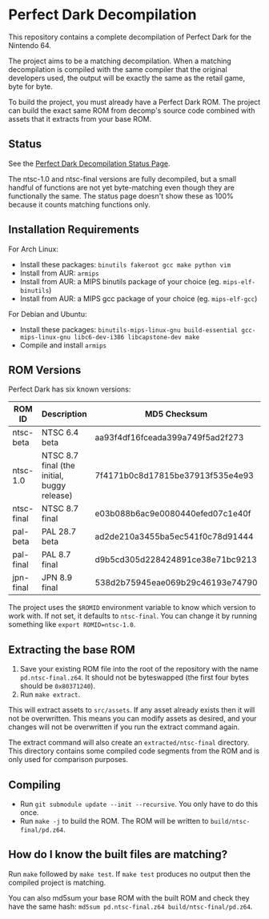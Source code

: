 # Perfect Dark Decompilation

This repository contains a complete decompilation of Perfect Dark for the Nintendo 64.

The project aims to be a matching decompilation. When a matching decompilation is compiled with the same compiler that the original developers used, the output will be exactly the same as the retail game, byte for byte.

To build the project, you must already have a Perfect Dark ROM. The project can build the exact same ROM from decomp's source code combined with assets that it extracts from your base ROM.

## Status

See the [Perfect Dark Decompilation Status Page](https://ryandwyer.gitlab.io/pdstatus/).

The ntsc-1.0 and ntsc-final versions are fully decompiled, but a small handful of functions are not yet byte-matching even though they are functionally the same. The status page doesn't show these as 100% because it counts matching functions only.

## Installation Requirements

For Arch Linux:

* Install these packages: `binutils fakeroot gcc make python vim`
* Install from AUR: `armips`
* Install from AUR: a MIPS binutils package of your choice (eg. `mips-elf-binutils`)
* Install from AUR: a MIPS gcc package of your choice (eg. `mips-elf-gcc`)

For Debian and Ubuntu:

* Install these packages: `binutils-mips-linux-gnu build-essential gcc-mips-linux-gnu libc6-dev-i386 libcapstone-dev make`
* Compile and install `armips`

## ROM Versions

Perfect Dark has six known versions:

| ROM ID     | Description                                 | MD5 Checksum                     |
|------------|---------------------------------------------|----------------------------------|
| ntsc-beta  | NTSC 6.4 beta                               | aa93f4df16fceada399a749f5ad2f273 |
| ntsc-1.0   | NTSC 8.7 final (the initial, buggy release) | 7f4171b0c8d17815be37913f535e4e93 |
| ntsc-final | NTSC 8.7 final                              | e03b088b6ac9e0080440efed07c1e40f |
| pal-beta   | PAL 28.7 beta                               | ad2de210a3455ba5ec541f0c78d91444 |
| pal-final  | PAL 8.7 final                               | d9b5cd305d228424891ce38e71bc9213 |
| jpn-final  | JPN 8.9 final                               | 538d2b75945eae069b29c46193e74790 |

The project uses the `$ROMID` environment variable to know which version to work with. If not set, it defaults to `ntsc-final`. You can change it by running something like `export ROMID=ntsc-1.0`.

## Extracting the base ROM

1. Save your existing ROM file into the root of the repository with the name `pd.ntsc-final.z64`. It should not be byteswapped (the first four bytes should be `0x80371240`).
2. Run `make extract`.

This will extract assets to `src/assets`. If any asset already exists then it will not be overwritten. This means you can modify assets as desired, and your changes will not be overwritten if you run the extract command again.

The extract command will also create an `extracted/ntsc-final` directory. This directory contains some compiled code segments from the ROM and is only used for comparison purposes.

## Compiling

* Run `git submodule update --init --recursive`. You only have to do this once.
* Run `make -j` to build the ROM. The ROM will be written to `build/ntsc-final/pd.z64`.

## How do I know the built files are matching?

Run `make` followed by `make test`. If `make test` produces no output then the compiled project is matching.

You can also md5sum your base ROM with the built ROM and check they have the same hash: `md5sum pd.ntsc-final.z64 build/ntsc-final/pd.z64`.
